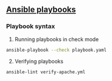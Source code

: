 ## [Ansible playbooks](https://docs.ansible.com/ansible/latest/playbook_guide/playbooks_intro.html)

###  Playbook syntax

1. Running playbooks in check mode
```bash
ansible-playbook --check playbook.yaml
```
2. Verifying playbooks
```bash
ansible-lint verify-apache.yml
```

